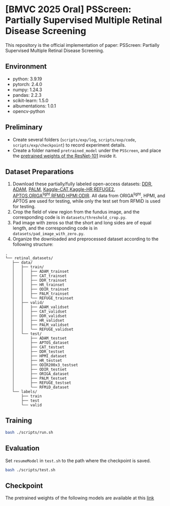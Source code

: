 # [BMVC 2025 Oral] PSScreen: Partially Supervised Multiple Retinal Disease Screening

This repository is the official implementation of paper: PSScreen: Partially Supervised Multiple Retinal Disease Screening.

## Environment

- python: 3.9.19
- pytorch: 2.4.0
- numpy: 1.24.3
- pandas: 2.2.3
- scikit-learn: 1.5.0
- albumentations: 1.0.1
- opencv-python

## Preliminary

- Create several folders (`scripts/exp/log`, `scripts/exp/code`, `scripts/exp/checkpoint`) to record experiment details.
- Create a folder named `pretrained_model` under the `PSScreen`, and place the [pretrained weights of the ResNet-101](https://unioulu-my.sharepoint.com/:u:/g/personal/bzheng24_univ_yo_oulu_fi/EX8_ALmVwYhDqkrL5XOygBwB7vuvxbfONCTuqccne-77jw?e=TEXuNf) inside it.

## Dataset Preparations

1. Download these partially/fully labeled open-access datasets: [DDR](https://github.com/nkicsl/DDR-dataset), [ADAM](https://drive.google.com/file/d/1Uz5x0aqXb0aecjzNWQ4522oCxaRDZxBt/view), [PALM](https://drive.google.com/file/d/14XWD6kX0dVRfAyEc7FkZGKZibWEkvnyv/view), [Kaggle-CAT](https://www.kaggle.com/datasets/jr2ngb/cataractdataset),[Kaggle-HR](https://www.kaggle.com/datasets/harshwardhanfartale/hypertension-and-hypertensive-retinopathy-dataset),[REFUGE2](https://drive.google.com/file/d/1DspRzDqypeBOxZnWPQxmXprNVmJwkBRJ/view), [APTOS](https://www.kaggle.com/competitions/aptos2019-blindness-detection/data),[ORIGA<sup>light</sup>](https://pubmed.ncbi.nlm.nih.gov/21095735/),[RFMiD](https://riadd.grand-challenge.org/download-all-classes/),[HPMI](https://figshare.com/articles/dataset/HPMI_A_retinal_fundus_image_dataset_for_identification_of_high_and_pathological_myopia_based_on_deep_learning/24800232?file=49305304),[ODIR](https://odir2019.grand-challenge.org/dataset/). All data from ORIGA<sup>light</sup>, HPMI, and APTOS are used for testing, while only the test set from RFMiD is used for testing.
2. Crop the field of view region from the fundus image, and the corresponding code is in `datasets/threshold_crop.py`.
3. Pad image with zeros so that the short and long sides are of equal length, and the corresponding code is in `datasets/pad_image_with_zero.py`.
4. Organize the downloaded and preprocessed dataset according to the following structure:

 ```none
.
└── retinal_datasets/
    ├── data/
    │   ├── train/
    │   │   ├── ADAM_trainset
    │   │   ├── CAT_trainset
    │   │   ├── DDR_trainset
    │   │   ├── HR_trainset
    │   │   ├── ODIR_trainset
    │   │   ├── PALM_trainset
    │   │   └── REFUGE_trainset
    │   ├── valid/
    │   │   ├── ADAM_validset
    │   │   ├── CAT_validset
    │   │   ├── DDR_validset
    │   │   ├── HR_validset
    │   │   ├── PALM_validset
    │   │   └── REFUGE_validset
    │   └── test/
    │       ├── ADAM_testset
    │       ├── APTOS_dataset
    │       ├── CAT_testset
    │       ├── DDR_testset
    │       ├── HPMI_dataset
    │       ├── HR_testset
    │       ├── ODIR200x3_testset
    │       ├── ODIR_testset
    │       ├── ORIGA_dataset
    │       ├── PALM_testset
    │       ├── REFUGE_testset
    │       └── RFMiD_dataset
    └── labels/
        ├── train
        ├── test
        └── valid
```
## Training

```sh
bash ./scripts/run.sh
```

## Evaluation

Set `resumeModel` in `test.sh` to the path where the checkpoint is saved.

```sh
bash ./scripts/test.sh
```
## Checkpoint

The pretrained weights of the following models are available at this [link](https://unioulu-my.sharepoint.com/:u:/g/personal/bzheng24_univ_yo_oulu_fi/ETRhBmwPeIdGoeDka1DpiJ8Bd3pjiPiRM7s9D3GdZ-ZjsQ?e=L8NrkJ)




